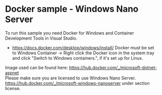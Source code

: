 ﻿# Docker sample - Windows Nano Server

To run this sample you need Docker for Windows and Container Development Tools in Visual Studio. 
* https://docs.docker.com/desktop/windows/install/
Docker must be set to Windows Container -> Right click the Docker icon in the system tray and click "Switch to Windows containers.", if it's set up for Linux.

Image used can be found here: https://hub.docker.com/_/microsoft-dotnet-aspnet  
Please make sure you are licensed to use Windows Nano Server. https://hub.docker.com/_/microsoft-windows-nanoserver under section license.
